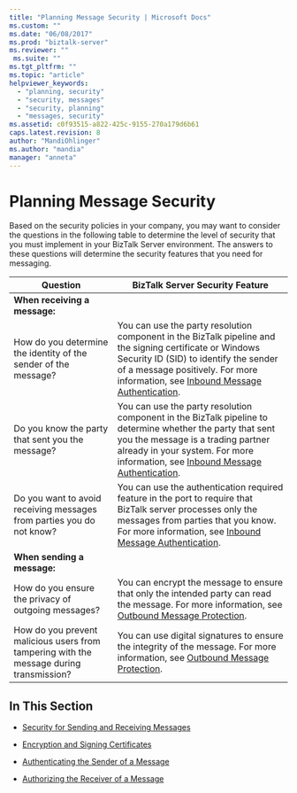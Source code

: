 ```yaml
---
title: "Planning Message Security | Microsoft Docs"
ms.custom: ""
ms.date: "06/08/2017"
ms.prod: "biztalk-server"
ms.reviewer: ""
 ms.suite: ""
ms.tgt_pltfrm: ""
ms.topic: "article"
helpviewer_keywords: 
  - "planning, security"
  - "security, messages"
  - "security, planning"
  - "messages, security"
ms.assetid: c0f93515-a822-425c-9155-270a179d6b61
caps.latest.revision: 8
author: "MandiOhlinger"
ms.author: "mandia"
manager: "anneta"
---
```

# Planning Message Security
Based on the security policies in your company, you may want to consider the questions in the following table to determine the level of security that you must implement in your BizTalk Server environment. The answers to these questions will determine the security features that you need for messaging.  
  
|Question|BizTalk Server Security Feature|  
|--------------|-------------------------------------|  
|**When receiving a message:**||  
|How do you determine the identity of the sender of the message?|You can use the party resolution component in the BizTalk pipeline and the signing certificate or Windows Security ID (SID) to identify the sender of a message positively. For more information, see [Inbound Message Authentication](../core/inbound-message-authentication.md).|  
|Do you know the party that sent you the message?|You can use the party resolution component in the BizTalk pipeline to determine whether the party that sent you the message is a trading partner already in your system. For more information, see [Inbound Message Authentication](../core/inbound-message-authentication.md).|  
|Do you want to avoid receiving messages from parties you do not know?|You can use the authentication required feature in the port to require that BizTalk server processes only the messages from parties that you know. For more information, see [Inbound Message Authentication](../core/inbound-message-authentication.md).|  
|**When sending a message:**||  
|How do you ensure the privacy of outgoing messages?|You can encrypt the message to ensure that only the intended party can read the message. For more information, see [Outbound Message Protection](../core/outbound-message-protection.md).|  
|How do you prevent malicious users from tampering with the message during transmission?|You can use digital signatures to ensure the integrity of the message. For more information, see [Outbound Message Protection](../core/outbound-message-protection.md).|  
  
## In This Section  
  
-   [Security for Sending and Receiving Messages](../core/security-for-sending-and-receiving-messages.md)  
  
-   [Encryption and Signing Certificates](../core/encryption-and-signing-certificates.md)  
  
-   [Authenticating the Sender of a Message](../core/authenticating-the-sender-of-a-message.md)  
  
-   [Authorizing the Receiver of a Message](../core/authorizing-the-receiver-of-a-message.md)
